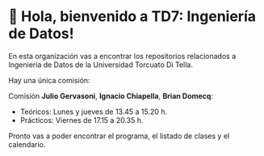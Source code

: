 # 👋 Hola, bienvenido a **TD7: Ingeniería de Datos**!

En esta organización vas a encontrar los repositorios relacionados a Ingeniería
de Datos de la Universidad Torcuato Di Tella.

Hay una única comisión:

Comisión **Julio Gervasoni**, **Ignacio Chiapella**, **Brian Domecq**:
* Teóricos: Lunes y jueves de 13.45 a 15.20 h.
* Prácticos: Viernes de 17.15 a 20.35 h.

Pronto vas a poder encontrar el programa, el listado de clases y el calendario.
